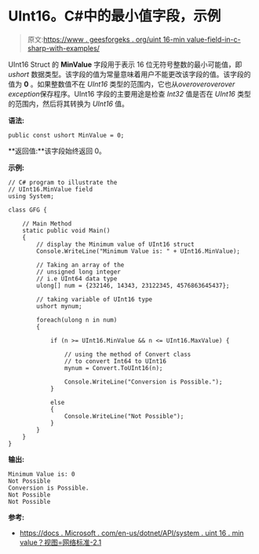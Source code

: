 # UInt16。C#中的最小值字段，示例

> 原文:[https://www . geesforgeks . org/uint 16-min value-field-in-c-sharp-with-examples/](https://www.geeksforgeeks.org/uint16-minvalue-field-in-c-sharp-with-examples/)

UInt16 Struct 的 **MinValue** 字段用于表示 16 位无符号整数的最小可能值，即 *ushort* 数据类型。该字段的值为常量意味着用户不能更改该字段的值。该字段的值为 **0** 。如果整数值不在 *UInt16* 类型的范围内，它也从*overoveroverover exception*保存程序。UInt16 字段的主要用途是检查 *Int32* 值是否在 *UInt16* 类型的范围内，然后将其转换为 *UInt16* 值。

**语法:**

```
public const ushort MinValue = 0;
```

**返回值:**该字段始终返回 0。

**示例:**

```
// C# program to illustrate the
// UInt16.MinValue field
using System;

class GFG {

    // Main Method
    static public void Main()
    {
        // display the Minimum value of UInt16 struct
        Console.WriteLine("Minimum Value is: " + UInt16.MinValue);

        // Taking an array of the 
        // unsigned long integer 
        // i.e UInt64 data type
        ulong[] num = {232146, 14343, 23122345, 4576863645437};

        // taking variable of UInt16 type
        ushort mynum;

        foreach(ulong n in num)
        {

            if (n >= UInt16.MinValue && n <= UInt16.MaxValue) {

                // using the method of Convert class
                // to convert Int64 to UInt16
                mynum = Convert.ToUInt16(n);

                Console.WriteLine("Conversion is Possible.");
            }

            else
            {
                Console.WriteLine("Not Possible");
            }
        }
    }
}
```

**输出:**

```
Minimum Value is: 0
Not Possible
Conversion is Possible.
Not Possible
Not Possible

```

**参考:**

*   [https://docs . Microsoft . com/en-us/dotnet/API/system . uint 16 . min value？视图=网络标准-2.1](https://docs.microsoft.com/en-us/dotnet/api/system.uint16.minvalue?view=netstandard-2.1)